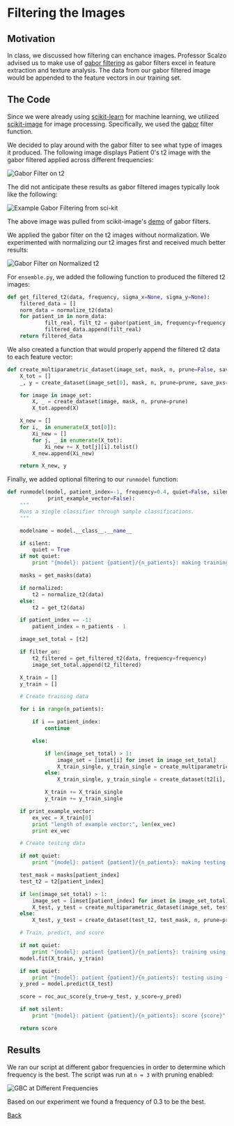 # Filtering the Images

## Motivation

In class, we discussed how filtering can enchance images. Professor Scalzo advised us to make use of [gabor filtering](https://en.wikipedia.org/wiki/Gabor_filter) as gabor filters excel in feature extraction and texture analysis. The data from our gabor filtered image would be appended to the feature vectors in our training set. 

## The Code 

Since we were already using [scikit-learn](http://scikit-learn.org/stable/) for machine learning, we utilized [scikit-image](http://scikit-image.org/) for image processing. Specifically, we used the [gabor](http://scikit-image.org/docs/dev/api/skimage.filters.html?highlight=gabor%20filter#skimage.filters.gabor) filter function. 

We decided to play around with the gabor filter to see what type of images it produced. The following image displays Patient 0's t2 image with the gabor filtered applied across different frequencies: 

![Gabor Filter on t2][gabor_t2]

The did not anticipate these results as gabor filtered images typically look like the following: 

![Example Gabor Filtering from sci-kit][example_gabor]

The above image was pulled from scikit-image's [demo](http://scikit-image.org/docs/dev/auto_examples/features_detection/plot_gabor.html) of gabor filters. 

We applied the gabor filter on the t2 images without normalization. We experimented with normalizing our t2 images first and received much better results: 

![Gabor Filter on Normalized t2][gabor_t2_normalized]

For `ensemble.py`, we added the following function to produced the filtered t2 images: 

```python
def get_filtered_t2(data, frequency, sigma_x=None, sigma_y=None):
    filtered_data = []
    norm_data = normalize_t2(data)
    for patient_im in norm_data:
            filt_real, filt_t2 = gabor(patient_im, frequency=frequency, sigma_x=sigma_x, sigma_y=sigma_y)
            filtered_data.append(filt_real)
    return filtered_data


```

We also created a function that would properly append the filtered t2 data to each feature vector: 

```python
def create_multiparametric_dataset(image_set, mask, n, prune=False, save_pxs=False):
    X_tot = []
    _, y = create_dataset(image_set[0], mask, n, prune=prune, save_pxs=save_pxs)

    for image in image_set:
        X, _ = create_dataset(image, mask, n, prune=prune)
        X_tot.append(X)

    X_new = []
    for i,_ in enumerate(X_tot[0]):
        Xi_new = []
        for j, _ in enumerate(X_tot):
            Xi_new += X_tot[j][i].tolist()
        X_new.append(Xi_new)

    return X_new, y
```

Finally, we added optional filtering to our `runmodel` function: 

```python
def runmodel(model, patient_index=-1, frequency=0.4, quiet=False, silent=False, normalized=False, filter_on=False,
             print_example_vector=False):
    """
    Runs a single classifier through sample classifications.
    """

    modelname = model.__class__.__name__

    if silent:
        quiet = True
    if not quiet:
        print "{model}: patient {patient}/{n_patients}: making training data".format(model=modelname, n_patients=n_patients, patient=patient_index+1)

    masks = get_masks(data)

    if normalized:
        t2 = normalize_t2(data)
    else:
        t2 = get_t2(data)

    if patient_index == -1:
        patient_index = n_patients - 1

    image_set_total = [t2]

    if filter_on:
        t2_filtered = get_filtered_t2(data, frequency=frequency)
        image_set_total.append(t2_filtered)

    X_train = []
    y_train = []

    # Create training data

    for i in range(n_patients):

        if i == patient_index:
            continue

        else:

            if len(image_set_total) > 1:
                image_set = [imset[i] for imset in image_set_total]
                X_train_single, y_train_single = create_multiparametric_dataset(image_set, masks[i], n, prune=prune)
            else:
                X_train_single, y_train_single = create_dataset(t2[i], masks[i], n, prune=prune)

            X_train += X_train_single
            y_train += y_train_single

    if print_example_vector:
        ex_vec = X_train[0]
        print "length of example vector:", len(ex_vec)
        print ex_vec

    # Create testing data

    if not quiet:
        print "{model}: patient {patient}/{n_patients}: making testing data".format(model=modelname, n_patients=n_patients, patient=patient_index+1)

    test_mask = masks[patient_index]
    test_t2 = t2[patient_index]

    if len(image_set_total) > 1:
        image_set = [imset[patient_index] for imset in image_set_total]
        X_test, y_test = create_multiparametric_dataset(image_set, test_mask, n, prune=prune, save_pxs=True)
    else:
        X_test, y_test = create_dataset(test_t2, test_mask, n, prune=prune, save_pxs=True)

    # Train, predict, and score

    if not quiet:
        print "{model}: patient {patient}/{n_patients}: training using {n_pts} points".format(model=modelname, n_patients=n_patients, patient=patient_index+1, n_pts=len(y_train))
    model.fit(X_train, y_train)

    if not quiet:
        print "{model}: patient {patient}/{n_patients}: testing using {n_pts} points".format(model=modelname, n_patients=n_patients, patient=patient_index+1, n_pts=len(y_test))
    y_pred = model.predict(X_test)

    score = roc_auc_score(y_true=y_test, y_score=y_pred)

    if not silent:
        print "{model}: patient {patient}/{n_patients}: score {score}".format(model=modelname, n_patients=n_patients, score=score, patient=patient_index+1)

    return score

```

## Results 

We ran our script at different gabor frequencies in order to determine which frequency is the best. The script was run at `n = 3` with pruning enabled: 

![GBC at Different Frequencies][frequency_influence]

Based on our experiment we found a frequency of 0.3 to be the best.


[Back](./)

[gabor_t2]: https://preview.ibb.co/hJUa3F/unnormalized_t2.png
[example_gabor]: http://scikit-image.org/docs/dev/_images/sphx_glr_plot_gabor_001.png
[gabor_t2_normalized]: https://preview.ibb.co/mf5CYF/gabor_frequencies.png
[frequency_influence]: https://image.ibb.co/etY5na/frequency_influence.png